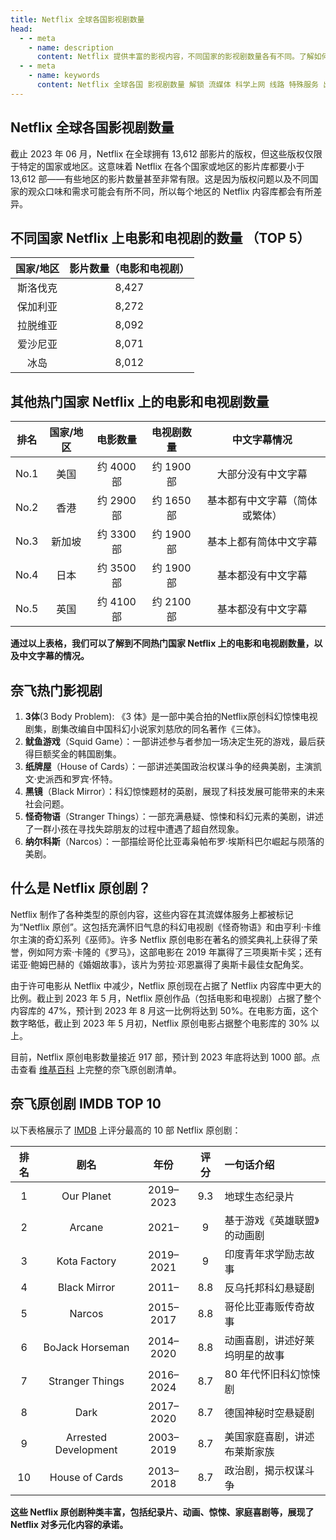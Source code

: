 ```yaml
---
title: Netflix 全球各国影视剧数量
head:
  - - meta
    - name: description
      content: Netflix 提供丰富的影视内容，不同国家的影视剧数量各有不同。了解如何解锁全球不同地区的内容，享受更多影视选择。
  - - meta
    - name: keywords
      content: Netflix 全球各国 影视剧数量 解锁 流媒体 科学上网 线路 特殊服务 出国服务 奈飞 Disney YouTube 油管 Hulu FlyingBird 青云梯 HBO Max Spotify 银河录像局
---
```


## Netflix 全球各国影视剧数量

截止 2023 年 06 月，Netflix 在全球拥有 13,612 部影片的版权，但这些版权仅限于特定的国家或地区。这意味着 Netflix 在各个国家或地区的影片库都要小于 13,612 部——有些地区的影片数量甚至非常有限。这是因为版权问题以及不同国家的观众口味和需求可能会有所不同，所以每个地区的 Netflix 内容库都会有所差异。

## 不同国家 Netflix 上电影和电视剧的数量 （TOP 5）

| 国家/地区 | 影片数量（电影和电视剧） |
| :-------: | :----------------------: |
| 斯洛伐克  |          8,427           |
| 保加利亚  |          8,272           |
| 拉脱维亚  |          8,092           |
| 爱沙尼亚  |          8,071           |
|   冰岛    |          8,012           |

## 其他热门国家 Netflix 上的电影和电视剧数量

| 排名 | 国家/地区 |  电影数量  | 电视剧数量 |          中文字幕情况          |
| :--: | :-------: | :--------: | :--------: | :----------------------------: |
| No.1 |   美国    | 约 4000 部 | 约 1900 部 |       大部分没有中文字幕       |
| No.2 |   香港    | 约 2900 部 | 约 1650 部 | 基本都有中文字幕（简体或繁体） |
| No.3 |  新加坡   | 约 3300 部 | 约 1900 部 |     基本上都有简体中文字幕     |
| No.4 |   日本    | 约 3500 部 | 约 1900 部 |       基本都没有中文字幕       |
| No.5 |   英国    | 约 4100 部 | 约 2100 部 |       基本都没有中文字幕       |

**通过以上表格，我们可以了解到不同热门国家 Netflix 上的电影和电视剧数量，以及中文字幕的情况。**

## 奈飞热门影视剧

1.  **3体**(3 Body Problem): 《3 体》是一部中美合拍的Netflix原创科幻惊悚电视剧集，剧集改编自中国科幻小说家刘慈欣的同名著作《三体》。
2.  **鱿鱼游戏**（Squid Game）：一部讲述参与者参加一场决定生死的游戏，最后获得巨额奖金的韩国剧集。
3.  **纸牌屋**（House of Cards）：一部讲述美国政治权谋斗争的经典美剧，主演凯文·史派西和罗宾·怀特。
4.  **黑镜**（Black Mirror）：科幻惊悚题材的英剧，展现了科技发展可能带来的未来社会问题。
5.  **怪奇物语**（Stranger Things）：一部充满悬疑、惊悚和科幻元素的美剧，讲述了一群小孩在寻找失踪朋友的过程中遭遇了超自然现象。
6.  **纳尔科斯**（Narcos）：一部描绘哥伦比亚毒枭帕布罗·埃斯科巴尔崛起与陨落的美剧。

## 什么是 Netflix 原创剧？

Netflix 制作了各种类型的原创内容，这些内容在其流媒体服务上都被标记为“Netflix 原创”。这包括充满怀旧气息的科幻电视剧《怪奇物语》和由亨利·卡维尔主演的奇幻系列《巫师》。许多 Netflix 原创电影在著名的颁奖典礼上获得了荣誉，例如阿方索·卡隆的《罗马》，这部电影在 2019 年赢得了三项奥斯卡奖；还有诺亚·鲍姆巴赫的《婚姻故事》，该片为劳拉·邓恩赢得了奥斯卡最佳女配角奖。

由于许可电影从 Netflix 中减少，Netflix 原创现在占据了 Netflix 内容库中更大的比例。截止到 2023 年 5 月，Netflix 原创作品（包括电影和电视剧）占据了整个内容库的 47%，预计到 2023 年 8 月这一比例将达到 50%。在电影方面，这个数字略低，截止到 2023 年 5 月初，Netflix 原创电影占据整个电影库的 30% 以上。

目前，Netflix 原创电影数量接近 917 部，预计到 2023 年底将达到 1000 部。点击查看 [维基百科](https://en.wikipedia.org/wiki/List_of_Netflix_original_programming) 上完整的奈飞原创剧清单。

## 奈飞原创剧 IMDB TOP 10

以下表格展示了 [IMDB](https://www.imdb.com/list/ls093971121/?st_dt=&mode=simple&page=1&title_type=tvSeries&ref_=ttls_vw_smp&num_votes=25000%2C&sort=user_rating,desc) 上评分最高的 10 部 Netflix 原创剧：

| 排名 |         剧名         |   年份    | 评分 | 一句话介绍                     |
| :--: | :------------------: | :-------: | :--: | :----------------------------- |
|  1   |      Our Planet      | 2019–2023 | 9.3  | 地球生态纪录片                 |
|  2   |        Arcane        |   2021–   |  9   | 基于游戏《英雄联盟》的动画剧   |
|  3   |     Kota Factory     | 2019–2021 |  9   | 印度青年求学励志故事           |
|  4   |     Black Mirror     |   2011–   | 8.8  | 反乌托邦科幻悬疑剧             |
|  5   |        Narcos        | 2015–2017 | 8.8  | 哥伦比亚毒贩传奇故事           |
|  6   |   BoJack Horseman    | 2014–2020 | 8.8  | 动画喜剧，讲述好莱坞明星的故事 |
|  7   |   Stranger Things    | 2016–2024 | 8.7  | 80 年代怀旧科幻惊悚剧          |
|  8   |         Dark         | 2017–2020 | 8.7  | 德国神秘时空悬疑剧             |
|  9   | Arrested Development | 2003–2019 | 8.7  | 美国家庭喜剧，讲述布莱斯家族   |
|  10  |    House of Cards    | 2013–2018 | 8.7  | 政治剧，揭示权谋斗争           |

**这些 Netflix 原创剧种类丰富，包括纪录片、动画、惊悚、家庭喜剧等，展现了 Netflix 对多元化内容的承诺。**
